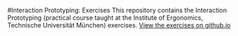 #Interaction Prototyping: Exercises
This repository contains the Interaction Prototyping (practical course taught at the Institute of Ergonomics, Technische Universität München) exercises.
[View the exercises on github.io](http://interactionprototyping.github.io/exercises)